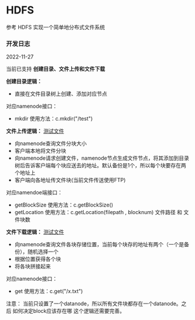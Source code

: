 # HDFS

参考 HDFS 实现一个简单地分布式文件系统

### 开发日志
2022-11-27

当前已支持 **创建目录、文件上传和文件下载**

**创建目录逻辑：**
- 直接在文件目录树上创建、添加对应节点

对应namenode接口：
- mkdir 使用方法：c.mkdir("/test")

**文件上传逻辑：**  [测试文件](https://github.com/onlyone2019/HDFS/blob/main/putFileTest.py)
- 向namenode查询文件分块大小
- 客户端本地将文件分块
- 向namenode请求创建文件，namenode节点生成文件节点，将其添加到目录树后告诉客户端每个块应送去的地址。默认备份是1个，所以每个块要存在两个地址上
- 客户端向各地址传文件块(当前文件传送使用FTP)

对应namendoe端接口：
- getBlockSize 使用方法：c.getBlockSize()
- getLocation 使用方法：c.getLocation(filepath , blocknum) 文件路径 和 文件块数

**文件下载逻辑：** [测试文件](https://github.com/onlyone2019/HDFS/blob/main/getFileTest.py)
- 向namenode查询文件各块存储位置，当前每个块存的地址有两个（一个是备份），随机选择一个
- 根据位置获得各个块
- 将各块拼接起来

对应namenode接口：
- get 使用方法：c.get("/x.txt")

注意：
当前只设置了一个datanode，所以所有文件块都存在一个datanode。之后 如何决定block应该存在哪 这个逻辑还需要完善。

